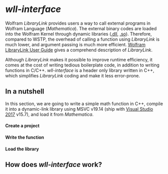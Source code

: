 # *wll-interface*
Wolfram *LibraryLink* provides users a way to call external programs in Wolfram Language (*Mathematica*). The external binary codes are loaded into the Wolfram Kernel through dynamic libraries ([.dll](https://en.wikipedia.org/wiki/Dynamic-link_library "Dynamic-link library - Wikipedia"), [.so](https://en.wikipedia.org/wiki/Library_(computing)#Shared_libraries "Library (computing) - Wikipedia")). Therefore, compared to WSTP, the overhead of calling a function using *LibraryLink* is much lower, and argument passing is much more efficient. [Wolfram LibraryLink User Guide](http://reference.wolfram.com/language/LibraryLink/tutorial/Overview.html) gives a comprehend description of *LibraryLink*.

Although *LibraryLink* makes it possible to improve runtime efficiency, it comes at the cost of writing tedious boilerplate code, in addition to writing functions in C/C++. *wll-interface* is a header only library written in C++, which simplifies *LibraryLink* coding and make it less error-prone. 

## In a nutshell

In this section, we are going to write a simple math function in C++, compile it into a dynamic-link library using MSVC v19.14 (ship with [Visual Studio 2017](https://visualstudio.microsoft.com/vs/) v15.7), and load it from *Mathematica*.

#### Create a project

#### Write the function

#### Load the library


## How does *wll-interface* work?
